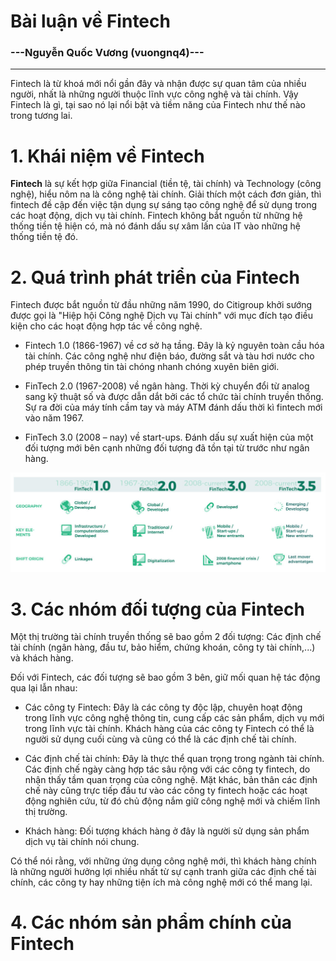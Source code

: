 # Bài luận về Fintech

### ---Nguyễn Quốc Vương (vuongnq4)---

---------------------------------------------------------------

Fintech là từ khoá mới nổi gần đây và nhận được sự quan tâm của nhiều người, nhất là những người thuộc lĩnh vực công nghệ và tài chính. Vậy Fintech là gì, tại sao nó lại nổi bật và tiềm năng của Fintech như thế nào trong tương lai.

# 1. Khái niệm về Fintech

**Fintech** là sự kết hợp giữa Financial (tiền tệ, tài chính) và Technology (công nghệ), hiểu nôm na là công nghệ tài chính. Giải thích một cách đơn giản, thì fintech đề cập đến việc tận dụng sự sáng tạo công nghệ để sử dụng trong các hoạt động, dịch vụ tài chính. Fintech không bắt nguồn từ những hệ thống tiền tệ hiện có, mà nó đánh dấu sự xâm lấn của IT vào những hệ thống tiền tệ đó.

# 2. Quá trình phát triển của Fintech

Fintech được bắt nguồn từ đầu những năm 1990, do Citigroup khởi sướng được gọi là "Hiệp hội Công nghệ Dịch vụ Tài chính" với mục đích tạo điều kiện cho các hoạt động hợp tác về công nghệ.

- Fintech 1.0 (1866-1967) về cơ sở hạ tầng. Đây là kỷ nguyên toàn cầu hóa tài chính. Các công nghệ như điện báo, đường sắt và tàu hơi nước cho phép truyền thông tin tài chóng nhanh chóng xuyên biên giới.

- FinTech 2.0 (1967-2008) về ngân hàng. Thời kỳ chuyển đổi từ analog sang kỹ thuật số và được dẫn dắt bởi các tổ chức tài chính truyền thống. Sự ra đời của máy tính cầm tay và máy ATM đánh dấu thời kì fintech mới vào năm 1967.

- FinTech 3.0 (2008 – nay) về start-ups. Đánh dấu sự xuất hiện của một đối tượng mới bên cạnh những đối tượng đã tồn tại từ trước như ngân hàng.

![](./media/fintech-evolution.jpg)

# 3. Các nhóm đối tượng của Fintech

Một thị trường tài chính truyền thống sẽ bao gồm 2 đối tượng: Các định chế tài chính (ngân hàng, đầu tư, bảo hiểm, chứng khoán, công ty tài chính,...) và khách hàng.

Đối với Fintech, các đối tượng sẽ bao gồm 3 bên, giữ mối quan hệ tác động qua lại lẫn nhau:

- Các công ty Fintech: Đây là các công ty độc lập, chuyên hoạt động trong lĩnh vực công nghệ thông tin, cung cấp các sản phẩm, dịch vụ mới trong lĩnh vực tài chính. Khách hàng của các công ty Fintech có thể là người sử dụng cuối cùng và cũng có thể là các định chế tài chính.

- Các định chế tài chính: Đây là thực thể quan trọng trong ngành tài chính. Các định chế ngày càng hợp tác sâu rộng với các công ty fintech, do nhận thấy tầm quan trọng của công nghệ. Mặt khác, bản thân các định chế này cũng trực tiếp đầu tư vào các công ty fintech hoặc các hoạt động nghiên cứu, từ đó chủ động nắm giữ công nghệ mới và chiếm lĩnh thị trường.

- Khách hàng: Đối tượng khách hàng ở đây là người sử dụng sản phẩm dịch vụ tài chính nói chung.

Có thể nói rằng, với những ứng dụng công nghệ mới, thì khách hàng chính là những người hưởng lợi nhiều nhất từ sự cạnh tranh giữa các định chế tài chính, các công ty hay những tiện ích mà công nghệ mới có thể mang lại.

# 4. Các nhóm sản phẩm chính của Fintech